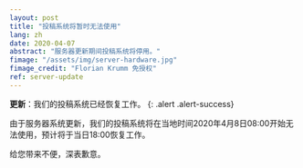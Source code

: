 ```yaml
---
layout: post
title: "投稿系统将暂时无法使用"
lang: zh
date: 2020-04-07
abstract: "服务器更新期间投稿系统将停用。"
fimage: "/assets/img/server-hardware.jpg"
fimage_credit: "Florian Krumm 免授权"
ref: server-update
---
```

**更新**：我们的投稿系统已经恢复工作。
{: .alert .alert-success}

由于服务器系统更新，我们的投稿系统将在当地时间2020年4月8日08:00开始无法使用，预计将于当日18:00恢复工作。

给您带来不便，深表歉意。